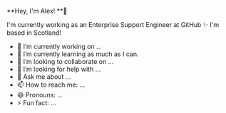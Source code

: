**Hey, I'm Alex! **👋

I'm currently working as an Enterprise Support Engineer at GitHub ✨ I'm based in Scotland!

- 🔭 I’m currently working on ...
- 🌱 I’m currently learning as much as I can.
- 👯 I’m looking to collaborate on ...
- 🤔 I’m looking for help with ...
- 💬 Ask me about ...
- 📫 How to reach me: ...
- 😄 Pronouns: ...
- ⚡ Fun fact: ...
